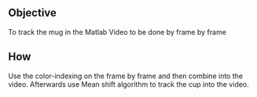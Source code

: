 ## Objective

To track the mug in the Matlab Video to be done by frame by frame

## How

Use the color-indexing on the frame by frame and then combine into the video. Afterwards use Mean shift algorithm to track the cup into the video.



